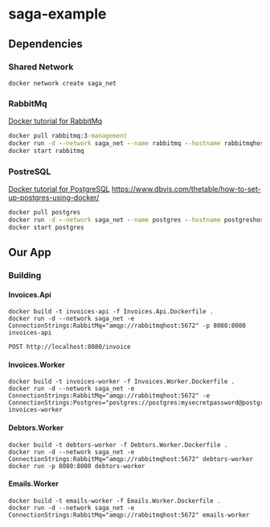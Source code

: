 # saga-example

## Dependencies

### Shared Network

```
docker network create saga_net
```

### RabbitMq

[Docker tutorial for RabbitMq](https://www.svix.com/resources/guides/rabbitmq-docker-setup-guide/#step-1-pulling-the-rabbitmq-docker-image)

```cmd
docker pull rabbitmq:3-management
docker run -d --network saga_net --name rabbitmq --hostname rabbitmqhost -p 5672:5672 -p 15672:15672 rabbitmq:3-management
docker start rabbitmq
```


### PostreSQL

[Docker tutorial for PostgreSQL](https://www.docker.com/blog/how-to-use-the-postgres-docker-official-image/)
https://www.dbvis.com/thetable/how-to-set-up-postgres-using-docker/

```cmd
docker pull postgres
docker run -d --network saga_net --name postgres --hostname postgreshost -e POSTGRES_PASSWORD=mysecretpassword -p 5432:5432 -v postgres_data:/var/lib/postgresql/data postgres
docker start postgres
```

## Our App

### Building

#### Invoices.Api

```
docker build -t invoices-api -f Invoices.Api.Dockerfile .
docker run -d --network saga_net -e ConnectionStrings:RabbitMq="amqp://rabbitmqhost:5672" -p 8080:8080 invoices-api 
```

`POST http://localhost:8080/invoice`

#### Invoices.Worker

```
docker build -t invoices-worker -f Invoices.Worker.Dockerfile .
docker run -d --network saga_net -e ConnectionStrings:RabbitMq="amqp://rabbitmqhost:5672" -e ConnectionStrings:Postgres="postgres://postgres:mysecretpassword@postgreshost:5432/postgres" invoices-worker 
```

#### Debtors.Worker

```
docker build -t debtors-worker -f Debtors.Worker.Dockerfile .
docker run -d --network saga_net -e ConnectionStrings:RabbitMq="amqp://rabbitmqhost:5672" debtors-worker 
docker run -p 8080:8080 debtors-worker
```

#### Emails.Worker

```
docker build -t emails-worker -f Emails.Worker.Dockerfile .
docker run -d --network saga_net -e ConnectionStrings:RabbitMq="amqp://rabbitmqhost:5672" emails-worker 
```

